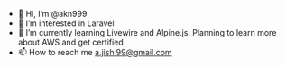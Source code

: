 - 👋 Hi, I’m @akn999
- 👀 I’m interested in Laravel 
- 🌱 I’m currently learning Livewire and Alpine.js. Planning to learn more about AWS and get certified
- 📫 How to reach me a.jishi99@gmail.com

